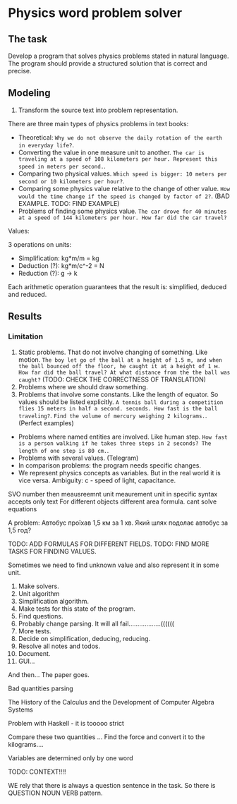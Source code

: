 # Physics word problem solver

## The task

Develop a program that solves physics problems stated in natural language.
The program should provide a structured solution that is correct and precise.

## Modeling
1. Transform the source text into problem representation.

There are three main types of physics problems in text books:
- Theoretical: `Why we do not observe the daily rotation of the earth in everyday life?`.
- Converting the value in one measure unit to another.
`The car is traveling at a speed of 108 kilometers per hour. Represent this speed in meters per second.`.
- Comparing two physical values.
`Which speed is bigger: 10 meters per second or 10 kilometers per hour?`.
- Comparing some physics value relative to the change of other value.
`How would the time change if the speed is changed by factor of 2?`.
(BAD EXAMPLE. TODO: FIND EXAMPLE)
- Problems of finding some physics value.
`The car drove for 40 minutes at a speed of 144 kilometers per hour. How far did the car travel?`

Values:

3 operations on units:
- Simplification: kg*m/m = kg
- Deduction (?): kg*m/c^-2 = N
- Reduction (?): g -> k

Each arithmetic operation guarantees that the result is: simplified, deduced and reduced.

## Results

### Limitation
1. Static problems. That do not involve changing of something. Like motion.
`The boy let go of the ball at a height of 1.5 m, and when the ball bounced
off the floor, he caught it at a height of 1 м. How far did the ball travel?
At what distance from the the ball was caught?`
(TODO: CHECK THE CORRECTNESS OF TRANSLATION)
2. Problems where we should draw something.
3. Problems that involve some constants. Like the length of equator. So values should be listed explicitly.
`A tennis ball during a competition flies 15 meters in half a second. seconds. How fast is the ball traveling?`.
`Find the volume of mercury weighing 2 kilograms.`.
(Perfect examples)
- Problems where named entities are involved. Like human step.
`How fast is a person walking if he takes three steps in 2 seconds? The length of one step is 80 cm.`.
- Problems with several values. (Telegram)
- In comparison problems: the program needs specific changes.
- We represent physics concepts as variables. But in the real world it is vice versa. Ambiguity: c - speed of light, capacitance.

SVO
number then meausreemnt unit
meaurement unit in specific syntax
accepts only text
For different objects different area formula.
cant solve equations

A problem:
Автобус проїхав 1,5 км за 1 хв. Який шлях подолає автобус за 1,5 год? 


TODO: ADD FORMULAS FOR DIFFERENT FIELDS.
TODO: FIND MORE TASKS FOR FINDING VALUES.

Sometimes we need to find unknown value and also represent it in some unit.


1. Make solvers.
2. Unit algorithm
3. Simplification algorithm.
2. Make tests for this state of the program.
3. Find questions.
4. Probably change parsing. It will all fail..................((((((
5. More tests.
6. Decide on simplification, deducing, reducing.
7. Resolve all notes and todos.
8. Document.
9. GUI...

And then...
The paper goes.


Bad quantities parsing

The History of the Calculus and the Development of Computer Algebra Systems

Problem with Haskell - it is tooooo strict


Compare these two quantities ...
Find the force and convert it to the kilograms....

Variables are determined only by one word

TODO: CONTEXT!!!!

WE rely that there is always a question sentence in the task. So there is QUESTION NOUN VERB pattern.
